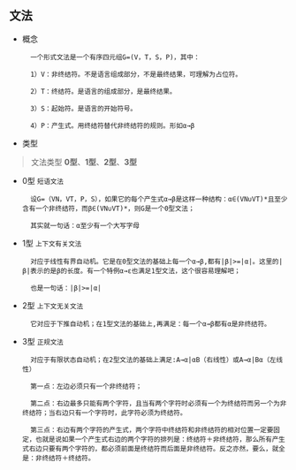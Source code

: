 ## 文法

- 概念

		一个形式文法是一个有序四元组G=(V，T，S，P)，其中：
	
		1）V：非终结符。不是语言组成部分，不是最终结果，可理解为占位符。
		
		2）T：终结符。是语言的组成部分，是最终结果。
		
		3）S：起始符。是语言的开始符号。
		
		4）P：产生式。用终结符替代非终结符的规则。形如α→β

- 类型
 
>文法类型 **0型**、**1型**、**2型**、**3型**

- 0型 `短语文法 `

		设G=（VN，VT，P，S），如果它的每个产生式α→β是这样一种结构：α∈(VN∪VT)*且至少含有一个非终结符，而β∈(VN∪VT)*，则G是一个0型文法；
	
	    其实就一句话：α至少有一个大写字母

- 1型 `上下文有关文法`

		对应于线性有界自动机。它是在0型文法的基础上每一个α→β,都有|β|>=|α|。这里的|β|表示的是β的长度。有一个特例α→ε也满足1型文法，这个很容易理解吧；

     	也是一句话：|β|>=|α|

- 2型 `上下文无关文法`

		它对应于下推自动机；在1型文法的基础上,再满足：每一个α→β都有α是非终结符。

- 3型 `正规文法`

		对应于有限状态自动机；在2型文法的基础上满足:A→α|αB（右线性）或A→α|Bα（左线性）
		
		第一点：左边必须只有一个非终结符；

		第二点：右边最多只能有两个字符，且当有两个字符时必须有一个为终结符而另一个为非终结符；当右边只有一个字符时，此字符必须为终结符。
		
		第三点：右边有两个字符的产生式，两个字符中终结符和非终结符的相对位置一定要固定，也就是说如果一个产生式右边的两个字符的排列是：终结符＋非终结符，那么所有产生式右边只要有两个字符的，都必须前面是终结符而后面是非终结符。反之亦然，要么，就全是：非终结符＋终结符。
